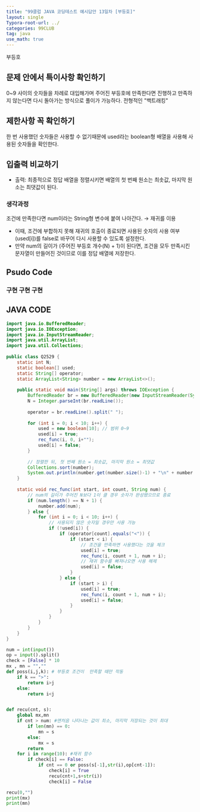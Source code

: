 ```yaml
---
title: "99클럽 JAVA 코딩테스트 예시답안 13일차 [부등호]"
layout: single
Typora-root-url: ../
categories: 99CLUB
tag: java
use_math: true
---
```


부등호

## 문제 안에서 특이사항 확인하기

0~9 사이의 숫자들을 차례로 대입해가며 주어진 부등호에 만족한다면 진행하고 만족하지 않는다면 다시 돌아가는 방식으로 풀이가 가능하다. 전형적인 "백트래킹"

## 제한사항 꼭 확인하기

한 번 사용했던 숫자들은 사용할 수 없기때문에 used라는 boolean형 배열을 사용해 사용된 숫자들을 확인한다.

## 입출력 비교하기

- 출력: 최종적으로 정답 배열을 정렬시키면 배열의 첫 번째 원소는 최솟값, 마지막 원소는 최댓값이 된다. 

### 생각과정

조건에 만족한다면 num이라는 String형 변수에 붙여 나아간다. → 재귀를 이용
- 이때, 조건에 부합하지 못해 재귀의 호출이 종료되면 사용된 숫자의 사용 여부(used[i])를 false로 바꾸어 다시 사용할 수 있도록 설정한다. 
- 만약 num의 길이가 (주어진 부등호 개수(N) + 1)이 된다면, 조건을 모두 만족시킨 문자열이 만들어진 것이므로 이를 정답 배열에 저장한다.

## Psudo Code

### 구현 구현 구현

## JAVA CODE

```java
import java.io.BufferedReader;
import java.io.IOException;
import java.io.InputStreamReader;
import java.util.ArrayList;
import java.util.Collections;
 
public class Q2529 {
    static int N;
    static boolean[] used;
    static String[] operator;
    static ArrayList<String> number = new ArrayList<>();
 
    public static void main(String[] args) throws IOException {
        BufferedReader br = new BufferedReader(new InputStreamReader(System.in));
        N = Integer.parseInt(br.readLine());
 
        operator = br.readLine().split(" ");
 
        for (int i = 0; i < 10; i++) {
            used = new boolean[10]; // 범위 0~9
            used[i] = true;
            rec_func(i, 0, i+"");
            used[i] = false;
        }
 
        // 정렬한 뒤, 첫 번째 원소 = 최솟값, 마지막 원소 = 최댓값
        Collections.sort(number);
        System.out.println(number.get(number.size()-1) + "\n" + number.get(0));
    }
 
    static void rec_func(int start, int count, String num) {
        // num의 길이가 주어진 N보다 1이 클 경우 숫자가 완성됐으므로 종료
        if (num.length() == N + 1) {
            number.add(num);
        } else {
            for (int i = 0; i < 10; i++) {
                // 사용되지 않은 숫자일 경우만 사용 가능
                if (!used[i]) {
                    if (operator[count].equals("<")) {
                        if (start < i) {
                            // 조건을 만족하면 사용했다는 것을 체크
                            used[i] = true;
                            rec_func(i, count + 1, num + i);
                            // 재귀 함수를 빠져나오면 사용 해제
                            used[i] = false;
                        }
                    } else {
                        if (start > i) {
                            used[i] = true;
                            rec_func(i, count + 1, num + i);
                            used[i] = false;
                        }
                    }
                }
            }
        }
    }
}
```


```python
num = int(input())
op = input().split()
check = [False] * 10
mx , mn = "",""
def poss(i,j,k): # 부등호 조건이  만족할 때만 작동
    if k == ">":
        return i>j
    else:
        return i<j


def recu(cnt, s):
    global mx,mn
    if cnt > num: #맨처음 나타나는 값이 최소, 마지막 저장되는 것이 최대
        if len(mn) == 0:
            mn = s
        else:
            mx = s
        return
    for i in range(10): #재귀 함수
        if check[i] == False:
            if cnt == 0 or poss(s[-1],str(i),op[cnt-1]):
                check[i] = True
                recu(cnt+1,s+str(i))
                check[i] = False

recu(0,"")
print(mx)
print(mn)
```